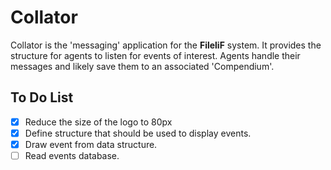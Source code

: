 # Collator

Collator is the 'messaging' application for the **FileliF** system. It provides the structure for agents to listen for events of interest. Agents handle their messages and likely save them to an associated 'Compendium'.

## To Do List

- [x] Reduce the size of the logo to 80px
- [x] Define structure that should be used to display events.
- [x] Draw event from data structure.
- [ ] Read events database.
